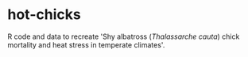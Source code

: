 # hot-chicks
R code and data to recreate 'Shy albatross (_Thalassarche cauta_) chick mortality and heat stress in temperate climates'.
